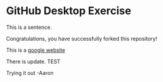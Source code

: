 # GitHub Desktop Exercise

This is a sentence.

Congratulations, you have successfully forked this repository!

This is a [google website](https://www.google.com)

There is update. TEST

Trying it out -Aaron
